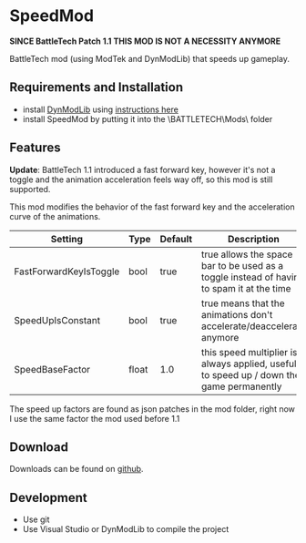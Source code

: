 # SpeedMod

**SINCE BattleTech Patch 1.1 THIS MOD IS NOT A NECESSITY ANYMORE**

BattleTech mod (using ModTek and DynModLib) that speeds up gameplay.

## Requirements and Installation

* install [DynModLib](https://github.com/CptMoore/DynModLib/releases) using [instructions here](https://github.com/CptMoore/DynModLib)
* install SpeedMod by putting it into the \BATTLETECH\Mods\ folder

## Features

**Update**: BattleTech 1.1 introduced a fast forward key, however it's not a toggle and the animation acceleration feels way off, so this mod is still supported.

This mod modifies the behavior of the fast forward key and the acceleration curve of the animations.

Setting | Type | Default | Description
--- | --- | --- | ---
FastForwardKeyIsToggle | bool | true | true allows the space bar to be used as a toggle instead of having to spam it at the time
SpeedUpIsConstant | bool | true | true means that the animations don't accelerate/deaccelerate anymore
SpeedBaseFactor | float | 1.0 | this speed multiplier is always applied, useful to speed up / down the game permanently

The speed up factors are found as json patches in the mod folder, right now I use the same factor the mod used before 1.1 

## Download

Downloads can be found on [github](https://github.com/CptMoore/SpeedMod/).

## Development

* Use git
* Use Visual Studio or DynModLib to compile the project
